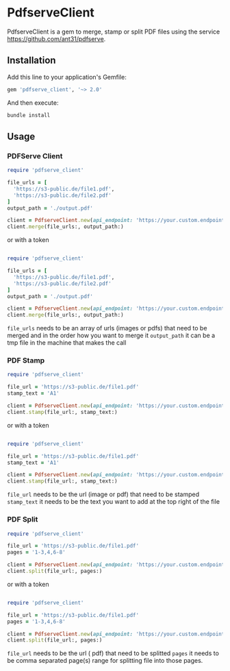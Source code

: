 # PdfserveClient

PdfserveClient is a gem to merge, stamp or split PDF files using the service https://github.com/ant31/pdfserve.

## Installation

Add this line to your application's Gemfile:

```ruby
gem 'pdfserve_client', '~> 2.0'
```

And then execute:

```sh
bundle install
```

## Usage

### PDFServe Client

```ruby
require 'pdfserve_client'

file_urls = [
  'https://s3-public.de/file1.pdf',
  'https://s3-public.de/file2.pdf'
]
output_path = './output.pdf'

client = PdfserveClient.new(api_endpoint: 'https://your.custom.endpoint')
client.merge(file_urls:, output_path:)
```

or with a token

```ruby

require 'pdfserve_client'

file_urls = [
  'https://s3-public.de/file1.pdf',
  'https://s3-public.de/file2.pdf'
]
output_path = './output.pdf'

client = PdfserveClient.new(api_endpoint: 'https://your.custom.endpoint', api_token: 'the-token')
client.merge(file_urls:, output_path:)
```

`file_urls` needs to be an array of urls (images or pdfs) that need to be merged and in the order how you want to merge it
`output_path` it can be a tmp file in the machine that makes the call


### PDF Stamp

```ruby
require 'pdfserve_client'

file_url = 'https://s3-public.de/file1.pdf'
stamp_text = 'A1'

client = PdfserveClient.new(api_endpoint: 'https://your.custom.endpoint')
client.stamp(file_url:, stamp_text:)
```

or with a token

```ruby

require 'pdfserve_client'

file_url = 'https://s3-public.de/file1.pdf'
stamp_text = 'A1'

client = PdfserveClient.new(api_endpoint: 'https://your.custom.endpoint', api_token: 'the-token')
client.stamp(file_url:, stamp_text:)
```

`file_url` needs to be the url (image or pdf) that need to be stamped
`stamp_text` it needs to be the text you want to add at the top right of the file

### PDF Split

```ruby
require 'pdfserve_client'

file_url = 'https://s3-public.de/file1.pdf'
pages = '1-3,4,6-8'

client = PdfserveClient.new(api_endpoint: 'https://your.custom.endpoint')
client.split(file_url:, pages:)
```

or with a token

```ruby

require 'pdfserve_client'

file_url = 'https://s3-public.de/file1.pdf'
pages = '1-3,4,6-8'

client = PdfserveClient.new(api_endpoint: 'https://your.custom.endpoint', api_token: 'the-token')
client.split(file_url:, pages:)
```

`file_url` needs to be the url ( pdf) that need to be splitted
`pages` it needs to be comma separated page(s) range for splitting file into those pages.
